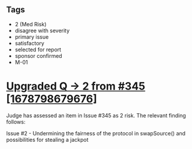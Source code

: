 ## Tags

- 2 (Med Risk)
- disagree with severity
- primary issue
- satisfactory
- selected for report
- sponsor confirmed
- M-01

# [Upgraded Q -> 2 from #345 [1678798679676]](https://github.com/code-423n4/2023-03-wenwin-findings/issues/522) 

Judge has assessed an item in Issue #345 as 2 risk. The relevant finding follows:

 Issue #2 - Undermining the fairness of the protocol in swapSource() and possibilities for stealing a jackpot